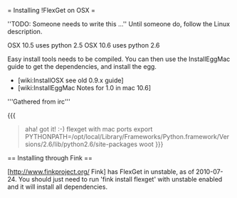 = Installing !FlexGet on OSX =

''TODO: Someone needs to write this ...''
Until someone do, follow the Linux description.

OSX 10.5 uses python 2.5
OSX 10.6 uses python 2.6

Easy install tools needs to be compiled.
You can then use the InstallEggMac guide to get the dependencies, and install the egg.

 * [wiki:InstallOSX see old 0.9.x guide]
 * [wiki:InstallEggMac Notes for 1.0 in mac 10.6]

'''Gathered from irc'''

{{{
> aha!
> got it!
> :-)
> flexget with mac ports
> export PYTHONPATH=/opt/local/Library/Frameworks/Python.framework/Versions/2.6/lib/python2.6/site-packages
> woot
}}}

== Installing through Fink ==

[http://www.finkproject.org/ Fink] has FlexGet in unstable, as of 2010-07-24.  You should just need to run 'fink install flexget' with unstable enabled and it will install all dependencies.